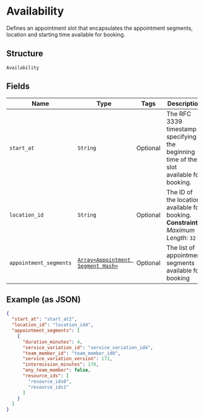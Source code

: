 
# Availability

Defines an appointment slot that encapsulates the appointment segments, location and starting time available for booking.

## Structure

`Availability`

## Fields

| Name | Type | Tags | Description |
|  --- | --- | --- | --- |
| `start_at` | `String` | Optional | The RFC 3339 timestamp specifying the beginning time of the slot available for booking. |
| `location_id` | `String` | Optional | The ID of the location available for booking.<br>**Constraints**: *Maximum Length*: `32` |
| `appointment_segments` | [`Array<Appointment Segment Hash>`](../../doc/models/appointment-segment.md) | Optional | The list of appointment segments available for booking |

## Example (as JSON)

```json
{
  "start_at": "start_at2",
  "location_id": "location_id4",
  "appointment_segments": [
    {
      "duration_minutes": 4,
      "service_variation_id": "service_variation_id4",
      "team_member_id": "team_member_id0",
      "service_variation_version": 172,
      "intermission_minutes": 178,
      "any_team_member": false,
      "resource_ids": [
        "resource_ids0",
        "resource_ids1"
      ]
    }
  ]
}
```

